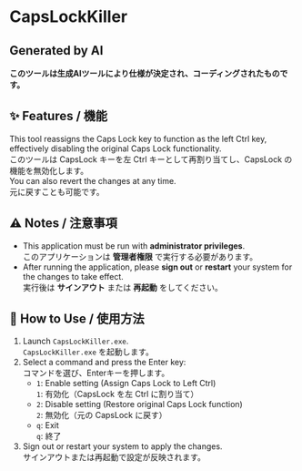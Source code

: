 # CapsLockKiller

## Generated by AI

**このツールは生成AIツールにより仕様が決定され、コーディングされたものです。**

## ✨ Features / 機能

This tool reassigns the Caps Lock key to function as the left Ctrl key, effectively disabling the original Caps Lock functionality.  
このツールは CapsLock キーを左 Ctrl キーとして再割り当てし、CapsLock の機能を無効化します。  
You can also revert the changes at any time.  
元に戻すことも可能です。

## ⚠️ Notes / 注意事項

- This application must be run with **administrator privileges**.  
  このアプリケーションは **管理者権限** で実行する必要があります。
- After running the application, please **sign out** or **restart** your system for the changes to take effect.  
  実行後は **サインアウト** または **再起動** をしてください。

## 🚀 How to Use / 使用方法

1. Launch `CapsLockKiller.exe`.  
   `CapsLockKiller.exe` を起動します。
2. Select a command and press the Enter key:  
   コマンドを選び、Enterキーを押します。
   - `1`: Enable setting (Assign Caps Lock to Left Ctrl)  
     `1`: 有効化（CapsLock を左 Ctrl に割り当て）
   - `2`: Disable setting (Restore original Caps Lock function)  
     `2`: 無効化（元の CapsLock に戻す）
   - `q`: Exit  
     `q`: 終了
3. Sign out or restart your system to apply the changes.  
   サインアウトまたは再起動で設定が反映されます。
